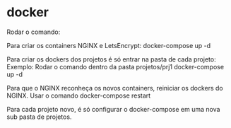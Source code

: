 # docker
Rodar o comando:

Para criar os containers NGINX e LetsEncrypt:
docker-compose up -d

Para criar os dockers dos projetos é só entrar na pasta de cada projeto:
Exemplo: Rodar o comando dentro da pasta projetos/prj1
docker-compose up -d

Para que o NGINX reconheça os novos containers, reiniciar os dockers do NGINX.
Usar o comando docker-compose restart

Para cada projeto novo, é só configurar o docker-compose em uma nova sub pasta de projetos.
